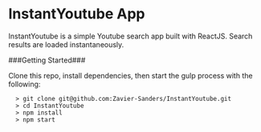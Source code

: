 # InstantYoutube App

InstantYoutube is a simple Youtube search app built with ReactJS. Search results are loaded instantaneously.

###Getting Started###

Clone this repo, install dependencies, then start the gulp process with the following:

```
  > git clone git@github.com:Zavier-Sanders/InstantYoutube.git
  > cd InstantYoutube
  > npm install
  > npm start
```
